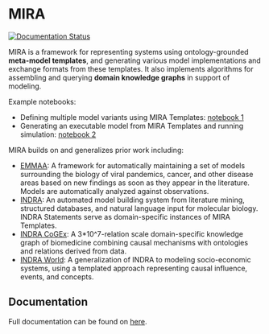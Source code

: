 # MIRA

[![Documentation Status](https://readthedocs.org/projects/miramodel/badge/?version=latest)](https://miramodel.readthedocs.io/en/latest/?badge=latest)

MIRA is a framework for representing systems using ontology-grounded **meta-model templates**, and generating various model implementations and exchange formats from these templates. It also implements algorithms for assembling and querying **domain knowledge graphs** in support of modeling.

Example notebooks:

- Defining multiple model variants using MIRA Templates: [notebook 1](https://github.com/indralab/mira/blob/main/notebooks/metamodel_intro.ipynb)
- Generating an executable model from MIRA Templates and running simulation: [notebook 2](https://github.com/indralab/mira/blob/main/notebooks/simulation.ipynb)
  
MIRA builds on and generalizes prior work including:

- [EMMAA](https://emmaa.indra.bio): A framework for automatically maintaining a set of models surrounding the biology of viral pandemics, cancer, and other disease areas based on new findings as soon as they appear in the literature. Models are automatically analyzed against observations.
- [INDRA](https://indra.bio): An automated model building system from literature mining, structured databases, and natural language input for molecular biology. INDRA Statements serve as domain-specific instances of MIRA Templates.
- [INDRA CoGEx](https://discovery.indra.bio): A 3*10^7-relation scale domain-specific knowledge graph of biomedicine combining causal mechanisms with ontologies and relations derived from data.
- [INDRA World](https://github.com/indralab/indra_world): A generalization of INDRA to modeling socio-economic systems, using a templated approach representing causal influence, events, and concepts.

## Documentation

Full documentation can be found on [here](https://miramodel.readthedocs.io).
